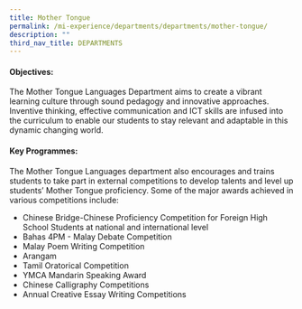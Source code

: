 ```yaml
---
title: Mother Tongue
permalink: /mi-experience/departments/departments/mother-tongue/
description: ""
third_nav_title: DEPARTMENTS
---
```

<h4><strong>Objectives:</strong></h4>
<p>The Mother Tongue Languages Department aims to create a vibrant learning culture through sound pedagogy and innovative approaches. Inventive thinking, effective communication and ICT skills are infused into the curriculum to enable our students to stay relevant and adaptable in this dynamic changing world.</p>
<h4><strong>Key Programmes:</strong></h4>
<p>The Mother Tongue Languages department also encourages and trains students to take part in external competitions to develop talents and level up students&rsquo; Mother Tongue proficiency. Some of the major awards achieved in various competitions include:</p>
<ul>
<li>Chinese Bridge-Chinese Proficiency Competition for Foreign High School Students at national and international level</li>
<li>Bahas 4PM - Malay Debate Competition</li>
<li>Malay Poem Writing Competition</li>
<li>Arangam</li>
<li>Tamil Oratorical Competition</li>
<li>YMCA Mandarin Speaking Award</li>
<li>Chinese Calligraphy Competitions</li>
<li>Annual Creative Essay Writing Competitions</li>
</ul>